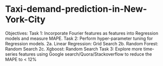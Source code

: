 # Taxi-demand-prediction-in-New-York-City
Objectives: Task 1: Incorporate Fourier features as features into Regression models and measure MAPE. Task 2: Perform hyper-parameter tuning for Regression models. 2a. Linear Regression: Grid Search 2b. Random Forest: Random Search 2c. Xgboost: Random Search Task 3: Explore more time-series features using Google search/Quora/Stackoverflow to reduce the MAPE to &lt; 12%
